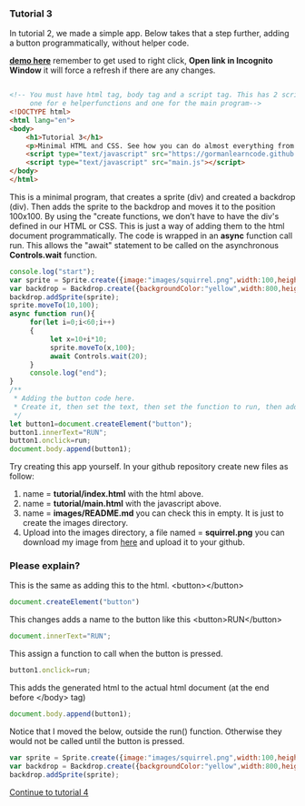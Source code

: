 
### Tutorial 3

In tutorial 2, we made a simple app. Below takes that a step further, adding a button programmatically, without helper code.

**[demo here](https://gormanlearncode.github.io/learncode/tutorial3/)** remember to get used to right click, **Open link in Incognito Window** it will force a refresh if there are any changes.

```html

<!-- You must have html tag, body tag and a script tag. This has 2 script tags,
     one for e helperfunctions and one for the main program-->
<!DOCTYPE html>
<html lang="en">
<body>
    <h1>Tutorial 3</h1>
    <p>Minimal HTML and CSS. See how you can do almost everything from code.</p>
    <script type="text/javascript" src="https://gormanlearncode.github.io/learncode/src/helperfunctions.js"></script>
    <script type="text/javascript" src="main.js"></script>
</body>
</html>

```
This is a minimal program, that creates a sprite (div) and created a backdrop (div). Then adds the sprite to the backdrop and moves it to the position 100x100. By using the "create functions, we don’t have to have the div's defined in our HTML or CSS. This is just a way of adding them to the html document programmatically. The code is wrapped in an **async** function call run. This allows the "await" statement to be called on the asynchronous **Controls.wait** function.
```javascript
console.log("start");
var sprite = Sprite.create({image:"images/squirrel.png",width:100,height:100});
var backdrop = Backdrop.create({backgroundColor:"yellow",width:800,height:400});
backdrop.addSprite(sprite);
sprite.moveTo(10,100);
async function run(){
     for(let i=0;i<60;i++)
     {
          let x=10+i*10;
          sprite.moveTo(x,100);
          await Controls.wait(20);
     }
     console.log("end");
}
/** 
 * Adding the button code here.
 * Create it, then set the text, then set the function to run, then add it to the html body.
 */
let button1=document.createElement("button");
button1.innerText="RUN";
button1.onclick=run;
document.body.append(button1);
```
Try creating this app yourself. In your github repository create new files as follow:
1) name = **tutorial/index.html** with the html above.
2) name = **tutorial/main.html** with the javascript above.
3) name = **images/README.md** you can check this in empty. It is just to create the images directory.
4) Upload into the images directory, a file named = **squirrel.png** you can download my image from [here](https://gormanlearncode.github.io/learncode/tutorial2/images/squirrel.png) and upload it to your github.

### Please explain?
This is the same as adding this to the html. \<button\>\</button\>
```javascript
document.createElement("button")
```
This changes adds a name to the button like this \<button\>RUN\</button\>
```javascript
document.innerText="RUN";
```
This assign a function to call when the button is pressed.
```javascript
button1.onclick=run;
```
This adds the generated html to the actual html document (at the end before \</body\> tag)
```javascript
document.body.append(button1);
```
Notice that I moved the below, outside the run() function. Otherwise they would not be called until the button is pressed.
```javascript
var sprite = Sprite.create({image:"images/squirrel.png",width:100,height:100});
var backdrop = Backdrop.create({backgroundColor:"yellow",width:800,height:400});
backdrop.addSprite(sprite);
```

[Continue to tutorial 4](https://github.com/gormanlearncode/learncode/tree/main/tutorial4)
